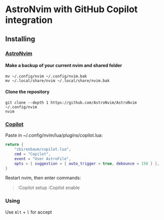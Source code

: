 # AstroNvim with GitHub Copilot integration

## Installing
### [AstroNvim](https://github.com/AstroNvim/AstroNvim)

#### Make a backup of your current nvim and shared folder
```shell
mv ~/.config/nvim ~/.config/nvim.bak
mv ~/.local/share/nvim ~/.local/share/nvim.bak
```

#### Clone the repository
```shell
git clone --depth 1 https://github.com/AstroNvim/AstroNvim ~/.config/nvim
nvim
```

### [Copilot](https://github.com/zbirenbaum/copilot.lua)

Paste in ~/.config/nvim/lua/plugins/copilot.lua:
```lua
return {
	"zbirenbaum/copilot.lua",
	cmd = "Copilot",
	event = "User AstroFile",
	opts = { suggestion = { auto_trigger = true, debounce = 150 } },
}
```

Restart nvim, then enter commands:

>:Copilot setup
>:Copilot enable

### Using
Use `Alt` + `l` for accept
